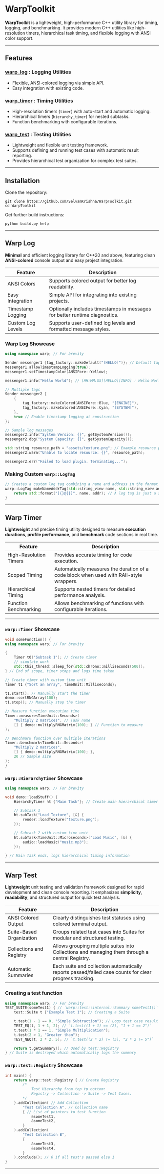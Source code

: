# WarpToolkit

**WarpToolkit** is a lightweight, high-performance C++ utility library for timing, logging, and benchmarking.
It provides modern C++ utilities like high-resolution timers, hierarchical task timing, and flexible logging with ANSI color support.

---

## Features

### [**warp_log**](warp-log) : Logging Utilities

- Flexible, ANSI-colored logging via simple API.
- Easy integration with existing code.

### [**warp_timer**](warp-timer) : Timing Utilities

- High-resolution timers (`timer`) with auto-start and automatic logging.
- Hierarchical timers (`hierarchy_timer`) for nested subtasks.
- Function benchmarking with configurable iterations.

### [**warp_test**](warp-test) : Testing Utilities

- Lightweight and flexible unit testing framework.
- Supports defining and running test cases with automatic result reporting.
- Provides hierarchical test organization for complex test suites.

---

## Installation

Clone the repository:

```shell
git clone https://github.com/SelvamKrishna/WarpToolkit.git
cd WarpToolkit
```

Get further build instructions:

```shell
python build.py help
```

---

## Warp Log

**Minimal** and efficient logging library for C++20 and above, featuring clean **ANSI-colored** console output and easy project integration.

| Feature | Description |
| ------- | ----------- |
| ANSI Colors | Supports colored output for better log readability. |
| Easy Integration | Simple API for integrating into existing projects. |
| Timestamp Logging | Optionally includes timestamps in messages for better runtime diagnostics. |
| Custom Log Levels | Supports user-defined log levels and formatted message styles. |

### Warp Log Showcase

```cpp
using namespace warp; // For brevity

Sender messenger1 {tag_factory::makeDefault("[HELLO]")}; // Default tag
messenger1.allowTimestampLogging(true);
messenger1.setTimestampColor(ANSIFore::Yellow);

messenger1.info("Hello World"); // [HH:MM:SS][HELLO][INFO] : Hello World

// Multiple tags
Sender messenger2 {
    {
        tag_factory::makeColored(ANSIFore::Blue, "[ENGINE]"),
        tag_factory::makeColored(ANSIFore::Cyan, "[SYSTEM]"),
    },
    true // Enable timestamp logging at construction
};

// Sample log messages
messenger2.info("System Version: {}", getSystemVersion());
messenger2.dbg("System Capacity: {}", getSystemCapacity());

std::string resource_path = "assets/texture.png"; // Example resource path
messenger2.warn("Unable to locate resource: {}", resource_path);

messenger2.err("Failed to load plugin. Terminating...");
```

### Making Custom `warp::LogTag`

```cpp
// Creates a custom log tag combining a name and address in the format [name@address].
warp::LogTag makeNameAddrTag(std::string_view name, std::string_view addr) {
    return std::format("[{}@{}]", name, addr); // A log tag is just a std::string
}
```

---

## Warp Timer

**Lightweight** and precise timing utility designed to measure **execution durations**, **profile performance**, and **benchmark** code sections in real time.

| Feature | Description |
| ------- | ----------- |
| High-Resolution Timers | Provides accurate timing for code execution. |
| Scoped Timing | Automatically measures the duration of a code block when used with RAII-style wrappers. |
| Hierarchical Timing | Supports nested timers for detailed performance analysis. |
| Function Benchmarking | Allows benchmarking of functions with configurable iterations. |

---

### `warp::Timer` Showcase

```cpp
void someFunction() {
using namespace warp; // For brevity

{
    Timer t0("Subtask 1"); // Create timer
    // simulate work
    std::this_thread::sleep_for(std::chrono::milliseconds(500));
} // End of scope, timer stops and logs time taken

// Create timer with custom time unit
Timer t1 {"Sort an array", TimeUnit::Milliseconds};

t1.start(); // Manually start the timer
demo::sortRNGArray(100);
t1.stop(); // Manually stop the timer

// Measure function execution time
Timer::measure<TimeUnit::Seconds>(
    "Multiply 2 matrices", // Task name
    [] { demo::multiplyRNGMatrix(100); } // Function to measure
);

// Benchmark function over multiple iterations
Timer::benchmark<TimeUnit::Seconds>(
    "Multiply 2 matrices",
    [] { demo::multiplyRNGMatrix(100); },
    20 // Sample size
);
}
```

### `warp::HierarchyTimer` Showcase

```cpp
using namespace warp; // For brevity

void demo::loadStuff() {
    HierarchyTimer ht {"Main Task"}; // Create main hierarchical timer

    // Subtask 1
    ht.subTask("Load Texture", [&] {
        render::loadTexture("texture.png");
    });

    // Subtask 2 with custom time unit
    ht.subTask<TimeUnit::Microseconds>("Load Music", [&] {
        audio::loadMusic("music.mp3");
    });

} // Main Task ends, logs hierarchical timing information
```

---

## Warp Test

**Lightweight** unit testing and validation framework designed for rapid development and clean console reporting.
It emphasizes **simplicity**, **readability**, and structured output for quick test analysis.

| Feature | Description |
| ------- | ----------- |
| ANSI Colored Output | Clearly distinguishes test statuses using colored terminal output. |
| Suite-Based Organization | Groups related test cases into Suites for modular and structured testing. |
| Collections and Registry | Allows grouping multiple suites into Collections and managing them through a central Registry. |
| Automatic Summaries | Each suite and collection automatically reports passed/failed case counts for clear progress tracking. |

### Creating a test function

```cpp
using namespace warp; // For brevity
TEST_SUITE(someTest1) { // `warp::test::internal::Summary someTest1()`
    test::Suite t {"Example Test 1"}; // Creating a Suite

    t.test(1 - 1 == 0, "Simple Subtraction"); // Logs test case result with description
    TEST_EQ(t, 1 + 1, 2); // `t.test((1 + 1) == (2), "1 + 1 == 2")`
    t.test(1 * 1 == 1, "Simple Multiplication");
    t.test(2 > 1, "Greater than");
    TEST_NEQ(t, 2 * 2, 5); // `t.test((2 * 2) != (5), "2 * 2 != 5")`

    return t.getSummary(); // Used by test::Registry
} // Suite is destroyed which automatically logs the summary
```

### `warp::test::Registry` Showcase

```cpp
int main() {
    return warp::test::Registry { // Create Registry
        /*
            Test Hierarchy from top tp bottom:
            Registry -> Collection -> Suite -> Test Cases.
        */
    }.addCollection( // Add Collection
        "Test Collection A", // Collection name
        { // List of pointers to test function
            &someTest1,
            &someTest2,
        }
    ).addCollection(
        "Test Collection B",
        {
            &someTest3,
            &someTest4,
        }
    ).conclude(); // 0 if all test's passed else 1
}
```

---
